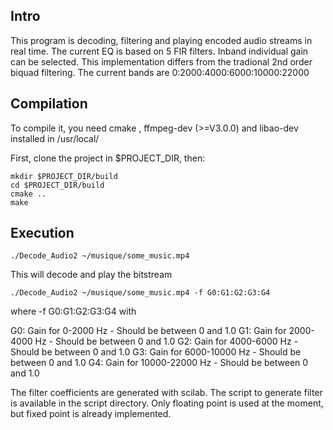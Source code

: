 Intro
-------------------

This program is decoding, filtering and playing encoded audio streams in real time.
The current EQ is based on 5 FIR filters. Inband individual gain can be selected.
This implementation differs from the tradional 2nd order biquad filtering. 
The current bands are 0:2000:4000:6000:10000:22000


Compilation
-------------------

To compile it, you need cmake , ffmpeg-dev (>=V3.0.0) and libao-dev installed in /usr/local/

First, clone the project in $PROJECT_DIR, then:

 	mkdir $PROJECT_DIR/build
	cd $PROJECT_DIR/build
	cmake ..
	make

Execution
-------------------
 
	./Decode_Audio2 ~/musique/some_music.mp4
This will decode and play the bitstream

	./Decode_Audio2 ~/musique/some_music.mp4 -f G0:G1:G2:G3:G4

where -f G0:G1:G2:G3:G4 with

G0: Gain for 0-2000 Hz - Should be between 0 and 1.0
G1: Gain for 2000-4000 Hz - Should be between 0 and 1.0
G2: Gain for 4000-6000 Hz - Should be between 0 and 1.0
G3: Gain for 6000-10000 Hz - Should be between 0 and 1.0
G4: Gain for 10000-22000 Hz - Should be between 0 and 1.0


The filter coefficients are generated with scilab. The script to generate filter is available in the
script directory. Only floating point is used at the moment, but fixed point is already implemented.

